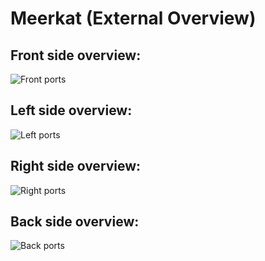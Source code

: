 # Meerkat (External Overview)

## Front side overview:

![Front ports](./img/ports-front.webp)

## Left side overview:

![Left ports](./img/ports-left.webp)

## Right side overview:

![Right ports](./img/ports-right.webp)

## Back side overview:

![Back ports](./img/ports-back.webp)

